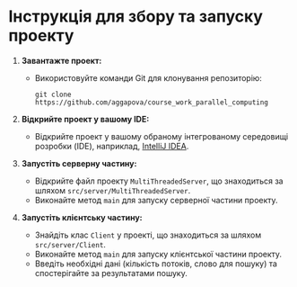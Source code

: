 # Інструкція для збору та запуску проекту

1. **Завантажте проект:**
    - Використовуйте команди Git для клонування репозиторію:
      ```
      git clone https://github.com/aggapova/course_work_parallel_computing
      ```

2. **Відкрийте проект у вашому IDE:**
    - Відкрийте проект у вашому обраному інтегрованому середовищі розробки (IDE), наприклад, [IntelliJ IDEA](https://www.jetbrains.com/idea/).

3. **Запустіть серверну частину:**
    - Відкрийте файл проекту  `MultiThreadedServer`, що знаходиться за шляхом `src/server/MultiThreadedServer`.
    - Виконайте метод `main` для запуску серверної частини проекту.

4. **Запустіть клієнтську частину:**
    - Знайдіть клас `Client` у проекті, що знаходиться за шляхом `src/server/Client`.
    - Виконайте метод `main` для запуску клієнтської частини проекту.
    - Введіть необхідні дані (кількість потоків, слово для пошуку) та спостерігайте за результатами пошуку.
